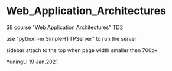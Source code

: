 # Web_Application_Architectures
S8 course "Web Application Architectures" TD2

use "python -m SimpleHTTPServer" to run the server

sidebar attach to the top when page width smaller then 700px

YuningLI 19 Jan.2021
